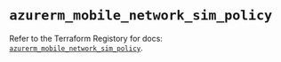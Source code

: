 # `azurerm_mobile_network_sim_policy`

Refer to the Terraform Registory for docs: [`azurerm_mobile_network_sim_policy`](https://registry.terraform.io/providers/hashicorp/azurerm/3.64.0/docs/resources/mobile_network_sim_policy).
